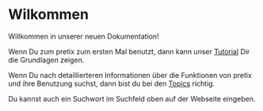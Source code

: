# Wilkommen

Willkommen in unserer neuen Dokumentation! 

Wenn Du zum pretix zum ersten Mal benutzt, dann kann unser [Tutorial](tutorial/getting-started.md) Dir die Grundlagen zeigen. 

Wenn Du nach detaillierteren Informationen über die Funktionen von pretix und ihre Benutzung suchst, dann bist du bei den [Topics](topics/index.md) richtig. 

Du kannst auch ein Suchwort im Suchfeld oben auf der Webseite eingeben. 